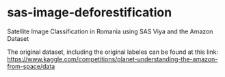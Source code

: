 # sas-image-deforestification
Satellite Image Classification in Romania using SAS Viya and the Amazon Dataset

The original dataset, including the original labeles can be found at this link:
https://www.kaggle.com/competitions/planet-understanding-the-amazon-from-space/data
